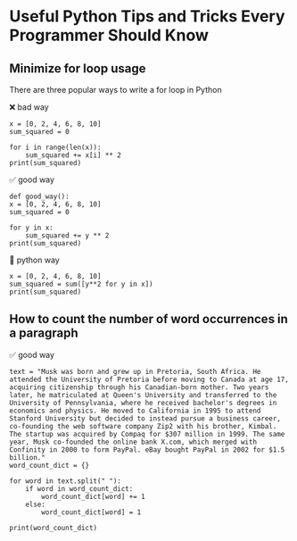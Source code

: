 # Useful Python Tips and Tricks Every Programmer Should Know
## **Minimize for loop usage**

There are three popular ways to write a for loop in Python

❌ bad way

    x = [0, 2, 4, 6, 8, 10]
    sum_squared = 0

    for i in range(len(x)):
        sum_squared += x[i] ** 2
    print(sum_squared)

✅ good way

    def good_way():
    x = [0, 2, 4, 6, 8, 10]
    sum_squared = 0

    for y in x:
        sum_squared += y ** 2
    print(sum_squared)  

🐍 python way

    x = [0, 2, 4, 6, 8, 10]
    sum_squared = sum([y**2 for y in x])
    print(sum_squared)

## **How to count the number of word occurrences in a paragraph**

✅ good way

    text = "Musk was born and grew up in Pretoria, South Africa. He attended the University of Pretoria before moving to Canada at age 17, acquiring citizenship through his Canadian-born mother. Two years later, he matriculated at Queen's University and transferred to the University of Pennsylvania, where he received bachelor's degrees in economics and physics. He moved to California in 1995 to attend Stanford University but decided to instead pursue a business career, co-founding the web software company Zip2 with his brother, Kimbal. The startup was acquired by Compaq for $307 million in 1999. The same year, Musk co-founded the online bank X.com, which merged with Confinity in 2000 to form PayPal. eBay bought PayPal in 2002 for $1.5 billion."
    word_count_dict = {}

    for word in text.split(" "):
        if word in word_count_dict:
            word_count_dict[word] += 1
        else:
            word_count_dict[word] = 1

    print(word_count_dict)  


